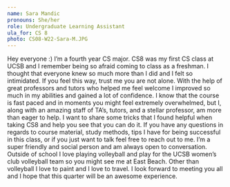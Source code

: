 ```yaml
---
name: Sara Mandic
pronouns: She/her 
role: Undergraduate Learning Assistant
ula_for: CS 8
photo: CS08-W22-Sara-M.JPG
---
```


Hey everyone :) I’m a fourth year CS major. CS8 was my first CS class at UCSB and I remember being so afraid coming to class as a freshman. I thought that everyone knew so much more than I did and I felt so intimidated. If you feel this way, trust me you are not alone. With the help of great professors and tutors who helped me feel welcome I improved so much in my abilities and gained a lot of confidence. I know that the course is fast paced and in moments you might feel extremely overwhelmed, but I, along with an amazing staff of TA’s, tutors, and a stellar professor, am more than eager to help. I want to share some tricks that I found helpful when taking CS8 and help you see that you can do it. If you have any questions in regards to course material, study methods, tips I have for being successful in this class, or if you just want to talk feel free to reach out to me. I’m a super friendly and social person and am always open to conversation. Outside of school I love playing volleyball and play for the UCSB women’s club volleyball team so you might see me at East Beach. Other than volleyball I love to paint and I love to travel. I look forward to meeting you all and I hope that this quarter will be an awesome experience.
